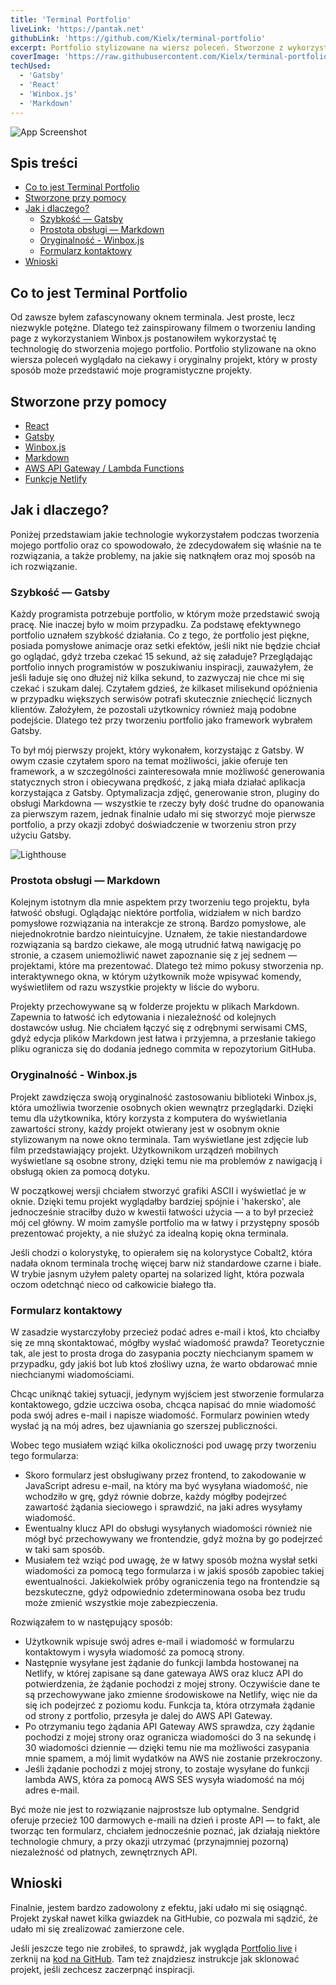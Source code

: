 ```yaml
---
title: 'Terminal Portfolio'
liveLink: 'https://pantak.net'
githubLink: 'https://github.com/Kielx/terminal-portfolio'
excerpt: Portfolio stylizowane na wiersz poleceń. Stworzone z wykorzystaniem Gatsby, strony projektów generowane z plików Markdown, a okna tworzone przy pomocy Winbox.js.
coverImage: 'https://raw.githubusercontent.com/Kielx/terminal-portfolio/master/static/PortfolioSS.png'
techUsed:
  - 'Gatsby'
  - 'React'
  - 'Winbox.js'
  - 'Markdown'
---
```


![App Screenshot](https://raw.githubusercontent.com/Kielx/terminal-portfolio/master/static/PortfolioSS.png#postMiniImage 'Screenshot of app')

## Spis treści

- [Co to jest Terminal Portfolio](#co-to-jest-terminal-portfolio)
- [Stworzone przy pomocy](#stworzone-przy-pomocy)
- [Jak i dlaczego?](#jak-i-dlaczego)
  - [Szybkość — Gatsby](#szybkość---gatsby)
  - [Prostota obsługi — Markdown](#prostota-obsługi---markdown)
  - [Oryginalność - Winbox.js](#oryginalność---winbox-js)
  - [Formularz kontaktowy](#formularz-kontaktowy)
- [Wnioski](#wnioski)

## Co to jest Terminal Portfolio

Od zawsze byłem zafascynowany oknem terminala. Jest proste, lecz niezwykle potężne. Dlatego też zainspirowany filmem o
tworzeniu landing page z wykorzystaniem Winbox.js postanowiłem wykorzystać tę technologię do stworzenia mojego
portfolio. Portfolio stylizowane na okno wiersza poleceń wyglądało na ciekawy i oryginalny projekt, który w prosty
sposób może przedstawić moje programistyczne projekty.

## Stworzone przy pomocy

- [React](https://reactjs.org/)
- [Gatsby](https://www.gatsbyjs.com/)
- [Winbox.js](https://github.com/nextapps-de/winbox)
- [Markdown](https://www.markdownguide.org/getting-started/)
- [AWS API Gateway / Lambda Functions](https://aws.amazon.com/)
- [Funkcje Netlify](https://www.netlify.com/docs/functions/)

## Jak i dlaczego?

Poniżej przedstawiam jakie technologie wykorzystałem podczas tworzenia mojego portfolio oraz co spowodowało, że zdecydowałem się właśnie na te rozwiązania, a także problemy, na jakie się natknąłem oraz moj sposób na ich rozwiązanie.

### Szybkość — Gatsby

Każdy programista potrzebuje portfolio, w którym może przedstawić swoją pracę. Nie inaczej było w moim przypadku. Za
podstawę efektywnego portfolio uznałem szybkość działania. Co z tego, że portfolio jest piękne, posiada pomysłowe
animacje oraz setki efektów, jeśli nikt nie będzie chciał go oglądać, gdyż trzeba czekać 15 sekund, aż się załaduje?
Przeglądając portfolio innych programistów w poszukiwaniu inspiracji, zauważyłem, że jeśli ładuje się ono dłużej niż
kilka sekund, to zazwyczaj nie chce mi się czekać i szukam dalej. Czytałem gdzieś, że kilkaset milisekund opóźnienia w
przypadku większych serwisów potrafi skutecznie zniechęcić licznych klientów. Założyłem, że pozostali użytkownicy
również mają podobne podejście. Dlatego też przy tworzeniu portfolio jako framework wybrałem Gatsby.

To był mój pierwszy projekt, który wykonałem, korzystając z Gatsby. W owym czasie czytałem sporo na temat możliwości, jakie oferuje ten framework, a w szczególności zainteresowała mnie możliwość generowania statycznych stron i obiecywana prędkość, z jaką miała działać aplikacja korzystająca z Gatsby. Optymalizacja zdjęć, generowanie stron, pluginy do obsługi Markdowna — wszystkie te rzeczy były dość trudne do opanowania za pierwszym razem, jednak finalnie udało mi się stworzyć moje pierwsze portfolio, a przy okazji zdobyć doświadczenie w tworzeniu stron przy użyciu Gatsby.

![Lighthouse](/images/projects/terminalPortfolio/lighthouse.webp#postMiniImage)

### Prostota obsługi — Markdown

Kolejnym istotnym dla mnie aspektem przy tworzeniu tego projektu, była łatwość obsługi. Oglądając niektóre portfolia, widziałem w nich bardzo pomysłowe rozwiązania na interakcje ze stroną. Bardzo pomysłowe, ale niejednokrotnie bardzo nieintuicyjne. Uznałem, że takie niestandardowe rozwiązania są bardzo ciekawe, ale mogą utrudnić łatwą nawigację po stronie, a czasem uniemożliwić nawet zapoznanie się z jej sednem — projektami, które ma prezentować. Dlatego też mimo pokusy stworzenia np. interaktywnego okna, w którym użytkownik może wpisywać komendy, wyświetliłem od razu wszystkie projekty w liście do wyboru.

Projekty przechowywane są w folderze projektu w plikach Markdown. Zapewnia to łatwość ich edytowania i niezależność od kolejnych dostawców usług. Nie chciałem łączyć się z odrębnymi serwisami CMS, gdyż edycja plików Markdown jest łatwa i przyjemna, a przesłanie takiego pliku ogranicza się do dodania jednego commita w repozytorium GitHuba.

### Oryginalność - Winbox.js

Projekt zawdzięcza swoją oryginalność zastosowaniu biblioteki Winbox.js, która umożliwia tworzenie osobnych okien wewnątrz przeglądarki. Dzięki temu dla użytkownika, który korzysta z komputera do wyświetlania zawartości strony, każdy projekt otwierany jest w osobnym oknie stylizowanym na nowe okno terminala. Tam wyświetlane jest zdjęcie lub film przedstawiający projekt. Użytkownikom urządzeń mobilnych wyświetlane są osobne strony, dzięki temu nie ma problemów z nawigacją i obsługą okien za pomocą dotyku.

W początkowej wersji chciałem stworzyć grafiki ASCII i wyświetlać je w oknie. Dzięki temu projekt wyglądałby bardziej spójnie i 'hakersko', ale jednocześnie straciłby dużo w kwestii łatwości użycia — a to był przecież mój cel główny. W moim zamyśle portfolio ma w łatwy i przystępny sposób prezentować projekty, a nie służyć za idealną kopię okna terminala.

Jeśli chodzi o kolorystykę, to opierałem się na kolorystyce Cobalt2, która nadała oknom terminala trochę więcej barw niż standardowe czarne i białe. W trybie jasnym użyłem palety opartej na solarized light, która pozwala oczom odetchnąć nieco od całkowicie białego tła.

### Formularz kontaktowy

W zasadzie wystarczyłoby przecież podać adres e-mail i ktoś, kto chciałby się ze mną skontaktować, mógłby wysłać wiadomość prawda? Teoretycznie tak, ale jest to prosta droga do zasypania poczty niechcianym spamem w przypadku, gdy jakiś bot lub ktoś złośliwy uzna, że warto obdarować mnie niechcianymi wiadomościami.

Chcąc uniknąć takiej sytuacji, jedynym wyjściem jest stworzenie formularza kontaktowego, gdzie uczciwa osoba, chcąca napisać do mnie wiadomość poda swój adres e-mail i napisze wiadomość. Formularz powinien wtedy wysłać ją na mój adres, bez ujawniania go szerszej publiczności.

Wobec tego musiałem wziąć kilka okoliczności pod uwagę przy tworzeniu tego formularza:

- Skoro formularz jest obsługiwany przez frontend, to zakodowanie w JavaScript adresu e-mail, na który ma być wysyłana wiadomość, nie wchodziło w grę, gdyż równie dobrze, każdy mógłby podejrzeć zawartość żądania sieciowego i sprawdzić, na jaki adres wysyłamy wiadomość.
- Ewentualny klucz API do obsługi wysyłanych wiadomości również nie mógł być przechowywany we frontendzie, gdyż można by go podejrzeć w taki sam sposób.
- Musiałem też wziąć pod uwagę, że w łatwy sposób można wysłał setki wiadomości za pomocą tego formularza i w jakiś sposób zapobiec takiej ewentualności. Jakiekolwiek próby ograniczenia tego na frontendzie są bezskuteczne, gdyż odpowiednio zdeterminowana osoba bez trudu może zmienić wszystkie moje zabezpieczenia.

Rozwiązałem to w następujący sposób:

- Użytkownik wpisuje swój adres e-mail i wiadomość w formularzu kontaktowym i wysyła wiadomość za pomocą strony.
- Następnie wysyłane jest żądanie do funkcji lambda hostowanej na Netlify, w której zapisane są dane gatewaya AWS oraz klucz API do potwierdzenia, że żądanie pochodzi z mojej strony. Oczywiście dane te są przechowywane jako zmienne środowiskowe na Netlify, więc nie da się ich podejrzeć z poziomu kodu. Funkcja ta, która otrzymała żądanie od strony z portfolio, przesyła je dalej do AWS API Gateway.
- Po otrzymaniu tego żądania API Gateway AWS sprawdza, czy żądanie pochodzi z mojej strony oraz ogranicza wiadomości do 3 na sekundę i 30 wiadomości dziennie — dzięki temu nie ma możliwości zasypania mnie spamem, a mój limit wydatków na AWS nie zostanie przekroczony.
- Jeśli żądanie pochodzi z mojej strony, to zostaje wysyłane do funkcji lambda AWS, która za pomocą AWS SES wysyła wiadomość na mój adres e-mail.

Być może nie jest to rozwiązanie najprostsze lub optymalne. Sendgrid oferuje przecież 100 darmowych e-maili na dzień i proste API — to fakt, ale tworząc ten formularz, chciałem jednocześnie poznać, jak działają niektóre technologie chmury, a przy okazji utrzymać (przynajmniej pozorną) niezależność od płatnych, zewnętrznych API.

## Wnioski

Finalnie, jestem bardzo zadowolony z efektu, jaki udało mi się osiągnąć. Projekt zyskał nawet kilka gwiazdek na GitHubie, co pozwala mi sądzić, że udało mi się zrealizować zamierzone cele.

Jeśli jeszcze tego nie zrobiłeś, to sprawdź, jak wygląda [Portfolio live](https://www.pantak.net) i zerknij na [kod na GitHub](https://github.com/kielx/terminal-portfolio). Tam też znajdziesz instrukcje jak sklonować projekt, jeśli zechcesz zaczerpnąć inspiracji.

